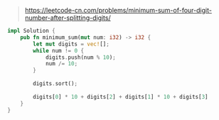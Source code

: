 > https://leetcode-cn.com/problems/minimum-sum-of-four-digit-number-after-splitting-digits/

``` rust
impl Solution {
    pub fn minimum_sum(mut num: i32) -> i32 {
        let mut digits = vec![];
        while num != 0 {
            digits.push(num % 10);
            num /= 10;
        }
        
        digits.sort();
        
        digits[0] * 10 + digits[2] + digits[1] * 10 + digits[3]
    }
}
```